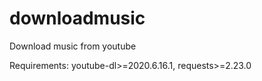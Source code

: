 # downloadmusic
Download music from youtube

Requirements:
youtube-dl>=2020.6.16.1,
requests>=2.23.0
